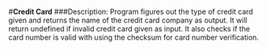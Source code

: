 #**Credit Card**
###Description:
 Program figures out the type of credit card given and returns the name of the
credit card company as output. It will return undefined if invalid credit card 
given as input.
 It also checks if the card number is valid with using the checksum for card number
verification.
